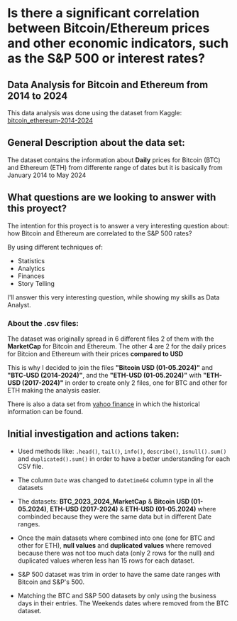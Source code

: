 <h1>Is there a significant correlation between Bitcoin/Ethereum prices and other economic indicators, such as the S&P 500 or interest rates?</h1>

## Data Analysis for Bitcoin and Ethereum from 2014 to 2024

This data analysis was done using the dataset from Kaggle: [bitcoin_ethereum-2014-2024](https://www.kaggle.com/datasets/kapturovalexander/bitcoin-and-ethereum-prices-from-start-to-2023)


## General Description about the data set: 

The dataset contains the information about __Daily__ prices for Bitcoin (BTC) and Ethereum (ETH) from differente range of dates but it is basically from January 2014 to May 2024

## What questions are we looking to answer with this proyect? 

The intention for this proyect is to answer a very interesting question about: how Bitcoin and Ethereum are correlated to the S&P 500 rates?

By using different techniques of:

* Statistics 
* Analytics
* Finances 
* Story Telling

I'll answer this very interesting question, while showing my skills as Data Analyst. 

### About the .csv files:

The dataset was originally spread in 6 different files 2 of them with the __MarketCap__ for Bitcoin and Ethereum.
The other 4 are 2 for the daily prices for Bitcion and Ethereum with their prices __compared to USD__

This is why I decided to join the files __"Bitcoin USD (01-05.2024)"__ and __"BTC-USD (2014-2024)"__, and the __"ETH-USD (01-05.2024)"__ with __"ETH-USD (2017-2024)"__ in order to create only 2 files, one for BTC and other for ETH making the analysis easier. 

There is also a data set from [yahoo finance](https://finance.yahoo.com/quote/%5EGSPC/history/) in which the historical information can be found. 

## Initial investigation and actions taken:

* Used methods like: `.head()`, `tail()`, `info()`, `describe()`, `isnull().sum()` and `duplicated().sum()` in order to have a better understanding for each CSV file.

* The column `Date` was changed to `datetime64` column type in all the datasets 

* The datasets: __BTC_2023_2024_MarketCap__ & __Bitcoin USD (01-05.2024)__, __ETH-USD (2017-2024)__ & __ETH-USD (01-05.2024)__ where combinded because they were the same data but in different Date ranges.

* Once the main datasets where combined into one (one for BTC and other for ETH), __null values__ and __duplicated values__ where removed because there was not too much data (only 2 rows for the null) and duplicated values wheren less han 15 rows for each dataset. 

* S&P 500 dataset was trim in order to have the same date ranges with Bitcoin and S&P's 500. 

* Matching the BTC and S&P 500 datasets by only using the business days in their entries. The Weekends dates where removed from the BTC dataset. 